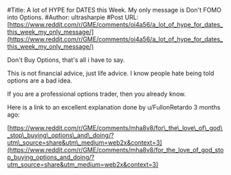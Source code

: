 #Title: A lot of HYPE for DATES this Week. My only message is Don't FOMO into Options.
#Author: ultrasharpie
#Post URL: [https://www.reddit.com/r/GME/comments/oi4a56/a_lot_of_hype_for_dates_this_week_my_only_message/](https://www.reddit.com/r/GME/comments/oi4a56/a_lot_of_hype_for_dates_this_week_my_only_message/)


Don't Buy Options, that's all i have to say. 

This is not financial advice, just life advice. I know people hate being told  options are a bad idea.

If you are a professional options trader, then you already know. 

Here is a link to an excellent explanation done by u/FullonRetardo 3 months ago:

[https://www.reddit.com/r/GME/comments/mha8v8/for\_the\_love\_of\_god\_stop\_buying\_options\_and\_doing/?utm\_source=share&utm\_medium=web2x&context=3](https://www.reddit.com/r/GME/comments/mha8v8/for_the_love_of_god_stop_buying_options_and_doing/?utm_source=share&utm_medium=web2x&context=3)